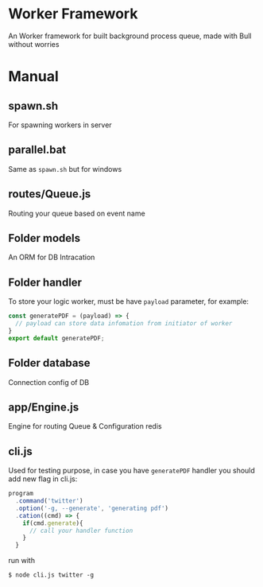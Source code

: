 # Worker Framework
An Worker framework for built background process queue, made with Bull without worries

# Manual
## spawn.sh
For spawning workers in server

## parallel.bat
Same as ```spawn.sh``` but for windows

## routes/Queue.js
Routing your queue based on event name

## Folder models
An ORM for DB Intracation

## Folder handler
To store your logic worker, must be have ```payload``` parameter, for example:
```js
const generatePDF = (payload) => {
  // payload can store data infomation from initiator of worker
}
export default generatePDF;
```

## Folder database
Connection config of DB

## app/Engine.js
Engine for routing Queue & Configuration redis

## cli.js
Used for testing purpose, in case you have ```generatePDF``` handler you should add new flag in cli.js:
```js
program
  .command('twitter')
  .option('-g, --generate', 'generating pdf')
  .cation((cmd) => {
    if(cmd.generate){
      // call your handler function
    }
  }
```
run with
```
$ node cli.js twitter -g
```
